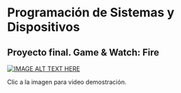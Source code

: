 # Programación de Sistemas y Dispositivos

## Proyecto final. Game & Watch: Fire
[![IMAGE ALT TEXT HERE](https://www.startpage.com/av/proxy-image?piurl=https%3A%2F%2Fencrypted-tbn0.gstatic.com%2Fimages%3Fq%3Dtbn%3AANd9GcSd6BwJpZwhB-GBIN1FqhE9d3tYobfmEmmCEBQnbNDna6ua3XY%26s&sp=1688663194T56aee5fd93d439a260d589e6c0f5635497f1d101eafda6bc3023a6499dfceda0)](https://www.youtube.com/watch?v=8cdFsRUp5K4)

Clic a la imagen para video demostración.

